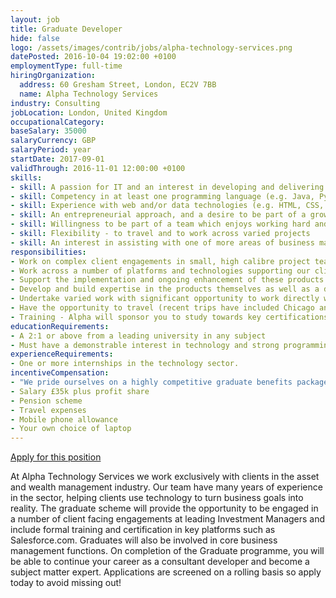 ```yaml
---
layout: job
title: Graduate Developer
hide: false
logo: /assets/images/contrib/jobs/alpha-technology-services.png
datePosted: 2016-10-04 19:02:00 +0100
employmentType: full-time
hiringOrganization:
  address: 60 Gresham Street, London, EC2V 7BB
  name: Alpha Technology Services
industry: Consulting
jobLocation: London, United Kingdom
occupationalCategory:
baseSalary: 35000
salaryCurrency: GBP
salaryPeriod: year
startDate: 2017-09-01
validThrough: 2016-11-01 12:00:00 +0100
skills:
- skill: A passion for IT and an interest in developing and delivering leading edge technologies, especially cloud based technologies
- skill: Competency in at least one programming language (e.g. Java, Python, Javascript)
- skill: Experience with web and/or data technologies (e.g. HTML, CSS, SQL)
- skill: An entrepreneurial approach, and a desire to be part of a growing business
- skill: Willingness to be part of a team which enjoys working hard and socialising together
- skill: Flexibility - to travel and to work across varied projects
- skill: An interest in assisting with one of more areas of business management such as recruitment, marketing and social media engagement
responsibilities:
- Work on complex client engagements in small, high calibre project teams
- Work across a number of platforms and technologies supporting our clients’ distribution functions such as CRM (Salesforce.com), Web, Mobile, Marketing Automation, BI and Document Management tools
- Support the implementation and ongoing enhancement of these products
- Develop and build expertise in the products themselves as well as a detailed understanding of the business requirements and context of their usage
- Undertake varied work with significant opportunity to work directly with senior clients and high performing project teams
- Have the opportunity to travel (recent trips have included Chicago and New York)
- Training - Alpha will sponsor you to study towards key certifications including Salesforce ADM201 and DEV 401. In addition, there will be the opportunity to undergo industry based training to build expertise in the Investment Management industry.
educationRequirements:
- A 2:1 or above from a leading university in any subject
- Must have a demonstrable interest in technology and strong programming ability.
experienceRequirements:
- One or more internships in the technology sector.
incentiveCompensation:
- "We pride ourselves on a highly competitive graduate benefits package, including but not limited to:"
- Salary £35k plus profit share
- Pension scheme
- Travel expenses
- Mobile phone allowance
- Your own choice of laptop
---
```

[Apply for this position](https://brightnetwork.formstack.com/forms/alpha_technology_services_graduate_application_form)

At Alpha Technology Services we work exclusively with clients in the asset and wealth management industry. Our team have many years of experience in the sector, helping clients use technology to turn business goals into reality. The graduate scheme will provide the opportunity to be engaged in a number of client facing engagements at leading Investment Managers and include formal training and certification in key platforms such as Salesforce.com. Graduates will also be involved in core business management functions. On completion of the Graduate programme, you will be able to continue your career as a consultant developer and become a subject matter expert. Applications are screened on a rolling basis so apply today to avoid missing out!
